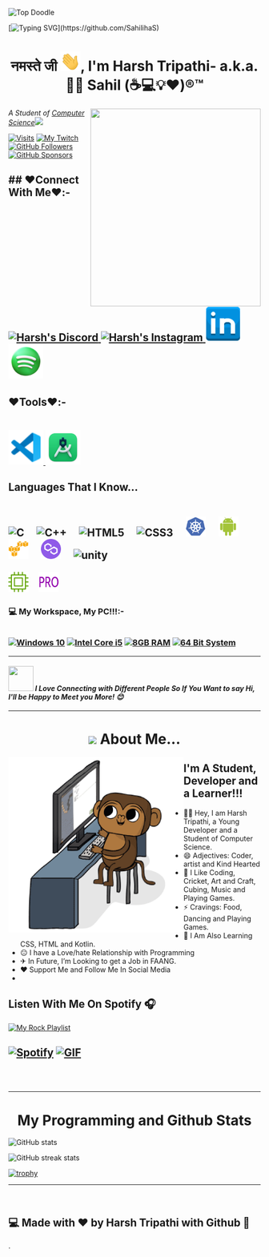 ![Top Doodle](https://raw.githubusercontent.com/CodingAce123/CodingAce123/master/files/top.png)

[![Typing SVG](https://readme-typing-svg.herokuapp.com/?font=Righteous&color=016EEA&size=60&center=true&vCenter=true&width=900&height=100&lines=Hello+%F0%9F%91%8B+My+Name+is+Harsh.;I+Am+an+Android+Developer.;Feel+Free+to+Get+in+Touch.+%F0%9F%98%84;Nice+to+Meet+You!!!...)](https://github.com/SahilihaS)

<h1 align="center">नमस्ते जी <img src="https://raw.githubusercontent.com/ABSphreak/ABSphreak/master/gifs/Hi.gif" width="40px" />, I'm Harsh Tripathi- a.k.a. 👱🏼 Sahil (☕💻💡❤️)®™</h1>


<img align='right' src="https://media.giphy.com/media/M9gbBd9nbDrOTu1Mqx/giphy.gif" width="340" height="395">

*A Student of [Computer Science](https://whjr.co/5yrU7)*<img src="https://media.giphy.com/media/WUlplcMpOCEmTGBtBW/giphy.gif" width="40"> 
</em></p>

[![Visits](https://komarev.com/ghpvc/?username=SahilihaS&label=Github%20Profile%20Visits&color=f20707&logo=github&style=flat-square)](https://github.com/Sahilihas)
[![My Twitch](https://img.shields.io/twitch/status/harsh20devo?color=f70505&label=My%20Twitch&logo=twitch&style=flat-square)](https://www.twitch.tv/harsh20devo)
[![GitHub Followers](https://img.shields.io/github/followers/SahilihaS?label=Github%20Followers&logo=github&style=flat-square)](https://github.com/SahilihaS)
[![GitHub Sponsors](https://img.shields.io/github/sponsors/3kh0?label=Sponsors&logo=githubsponsors&style=flat-square)](https://github.com/SahilihaS)

<h2 align='left'>
   ## ❤️Connect With Me❤️:-<br/><br/>
  
<a href="https://discordapp.com/users/HydroxxZen#4189">
  <img alt="Harsh's Discord" height="70px" src="https://user-images.githubusercontent.com/85930567/175769817-444e4770-eb38-4714-bdce-43cf91ef56f4.png" />
</a> 
  <a href="https://instagram.com/hey_hashh">
  <img alt="Harsh's Instagram" height="70px" src="https://user-images.githubusercontent.com/85930567/175769762-aa808175-4426-428d-b383-8edd363c3573.png" />
</a> 
  <a href="https://www.linkedin.com/in/harsh-tripathi-997251239">
  <img alt="Harsh's Linkedin" height="70px" src="https://github.com/sahilihas/README/blob/main/icons8-linkedin-64.png" />
</a> 
  <a href="https://open.spotify.com/user/31ogot5a4oagyg33blndutqwfgli?si=L_UCqxx9R-uzJmfuQnSh3Q&utm">
  <img alt="Harsh's Spotify" height="70px" src="https://github.com/sahilihas/README/blob/main/icons8-spotify-94.png" />
</a>
  
  ## ❤️Tools❤️:-<br/><br/>
  
  <a href="https://www.visualstudio.com">
 <img alt="Visual Studio" height="70px" src="https://github.com/sahilihas/README/blob/main/icons8-visual-studio-code-2019-48.png" />
</a> 
  <a href="https://www.androidstudio.com">
 <img alt="Android Studio" height="70px" src="https://github.com/sahilihas/README/blob/main/android%20studio.png" />
</a> 
  
</h2>

<h2 align='left'>
  Languages That I Know...<br/><br/>
  
  <img title="C" height="40px" src="https://img.icons8.com/color/240/000000/c-programming.png" /> &nbsp;&nbsp;&nbsp;
  <img title="C++" height="40px" src="https://img.icons8.com/color/240/000000/c-plus-plus-logo.png" /> &nbsp;&nbsp;&nbsp;
  <img title="HTML5" height="40px" src="https://img.icons8.com/color/48/000000/html-5.png"/> &nbsp;&nbsp;&nbsp;
  <img title="CSS3" height="40px" src="https://img.icons8.com/color/48/000000/css3.png"/> &nbsp;&nbsp;&nbsp;
  <img title="kubernetes" height="40px" src="https://raw.githubusercontent.com/devicons/devicon/master/icons/kubernetes/kubernetes-plain.svg"/> &nbsp;&nbsp;&nbsp;
  <img title="android" height="40px" src="https://raw.githubusercontent.com/devicons/devicon/master/icons/android/android-plain.svg"/> &nbsp;&nbsp;&nbsp;
  <img title="AWS" height="40px" src="https://raw.githubusercontent.com/devicons/devicon/master/icons/amazonwebservices/amazonwebservices-original.svg"/> &nbsp;&nbsp;&nbsp;
  <img title="polygon" height="40px" src="https://raw.githubusercontent.com/devicons/devicon/master/icons/polygon/polygon-original.svg"/> &nbsp;&nbsp;&nbsp;
  <img title="unity" height="40px" src="https://www.vectorlogo.zone/logos/unity3d/unity3d-icon.svg"/> &nbsp;&nbsp;&nbsp;
  
  <a href='https://docs.github.com/en/developers'><img src='https://raw.githubusercontent.com/acervenky/animated-github-badges/master/assets/devbadge.gif' width='40' height='40'></a> <a href='https://github.com/pricing'><img src='https://raw.githubusercontent.com/acervenky/animated-github-badges/master/assets/pro.gif' width='40' height='40'></a> 

</h2>


<h3 align='left'>
  💻 My Workspace, My PC!!!:-<br/><br/>

  [![Windows 10](https://img.shields.io/badge/Windows%2010-%230078D6.svg?&style=flat-square&logo=windows&logoColor=white)](https://github.com/SahilihaS)
  [![Intel Core i5](https://img.shields.io/badge/Intel-Core%20i5%205th%20%20Gen-%230071C5.svg?&style=flat-square&logo=intel&logoColor=white)](https://github.com/SahilihaS)
  [![8GB RAM](https://img.shields.io/badge/RAM-8GB-%230071C5.svg?&style=flat-square&logoColor=white)](https://github.com/SahilihaS)
  [![64 Bit System](https://img.shields.io/badge/System%20Type-64%20Bit-%230071C5.svg?&style=flat-square)](https://github.com/SahilihaS)
</h3>

---

<h4 align="left"><img src="https://media.giphy.com/media/LnQjpWaON8nhr21vNW/giphy.gif" width="50
" height="50"> <em><b>I Love Connecting with Different People</b> So If You Want to say <b>Hi</b>, I'll be <b>Happy to Meet you More!</b> 😊</em></h4>

---
 
<h1 align="center"><img src="https://media.giphy.com/media/VgCDAzcKvsR6OM0uWg/giphy.gif" width="50"> About Me...</h1>

<img align="left" alt="GIF-1" width="350px" height="350px" src="https://github.com/keshavsingh4522/keshavsingh4522/blob/master/Assets/Monkey_Kid_Coding.gif" />


## I'm A Student, Developer and a Learner!!!
- 👱🏼 Hey, I am Harsh Tripathi, a Young Developer and a Student of Computer Science.
- 😄 Adjectives: Coder, artist and Kind Hearted
- 🌈 I Like Coding, Cricket, Art and Craft, Cubing, Music and Playing Games.
- ⚡ Cravings: Food, Dancing and Playing Games.
- 🌱 I Am Also Learning CSS, HTML and Kotlin.
- 😐 I have a Love/hate Relationship with Programming
- ✈ In Future, I’m Looking to get a Job in FAANG.
- ❤️ Support Me and Follow Me In  Social Media
- 
## Listen With Me On Spotify 🎧

[![My Rock Playlist](https://img.shields.io/badge/My%20Rock%20Music%20Playlist-%231DB954.svg?&style=flat-square&logo=spotify&logoColor=white)](https://open.spotify.com/playlist/2JjX3ZON8mBfcg78hnBP5l?si=0201dbc3c48f44df)

[![Spotify](https://novatorem-weld-ten.vercel.app/api/spotify)](https://open.spotify.com/user/31ogot5a4oagyg33blndutqwfgli?si=L_UCqxx9R-uzJmfuQnSh3Q&utm) [<img alt="GIF" height="130px" src="https://media.giphy.com/media/6iG7AvqmLXgTvay1dq/giphy.gif">](https://open.spotify.com/user/3rpxiap4czveo8clwzcqaf68e)
---

<br />
<br />

---

<h1 align="center">My Programming and Github Stats</h1>

![GitHub stats](https://github-readme-stats.vercel.app/api?username=SahilihaS&show_icons=true)   
  
![GitHub streak stats](https://github-readme-streak-stats.herokuapp.com/?user=SahilihaS)  

[![trophy](https://github-profile-trophy.vercel.app/?username=SahilihaS)](https://github.com/ryo-ma/github-profile-trophy)

---

<br>

## 💻 Made with ❤️ by **Harsh Tripathi** with **Github** 🙏

</details>.
